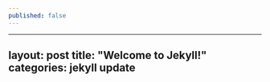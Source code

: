 ```yaml
---
published: false
---
```

---
layout: post
title:  "Welcome to Jekyll!"
categories: jekyll update
---
